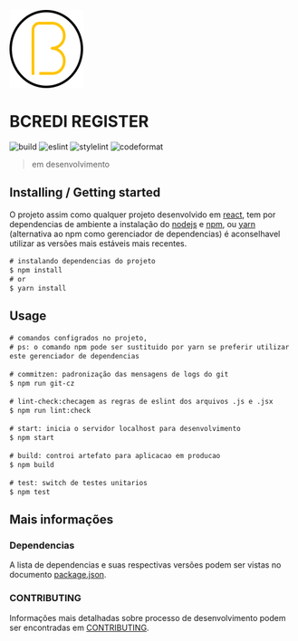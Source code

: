 ![icon](./img/b.png)

# BCREDI REGISTER
![build](https://img.shields.io/circleci/build/github/jhserodio/bcredi-register/master)
![eslint](https://img.shields.io/badge/eslint-checked-%23482FBD)
![stylelint](https://img.shields.io/badge/stylelint-checked-%23263238)
![codeformat](https://img.shields.io/badge/code%20format-prettier-%231A2B34)

> em desenvolvimento

## Installing / Getting started
O projeto assim como qualquer projeto desenvolvido em [react](https://reactjs.org/), tem por dependencias de ambiente a instalação do [nodejs](https://nodejs.org/en/) e [npm](https://www.npmjs.com/), ou [yarn](https://yarnpkg.com/pt-BR/) (alternativa ao npm como gerenciador de dependencias) é aconselhavel utilizar as versões mais estáveis mais recentes.

```shell
# instalando dependencias do projeto
$ npm install
# or
$ yarn install
```

## Usage
```shell
# comandos configrados no projeto,
# ps: o comando npm pode ser sustituido por yarn se preferir utilizar este gerenciador de dependencias

# commitzen: padronização das mensagens de logs do git
$ npm run git-cz

# lint-check:checagem as regras de eslint dos arquivos .js e .jsx
$ npm run lint:check

# start: inicia o servidor localhost para desenvolvimento
$ npm start

# build: controi artefato para aplicacao em producao
$ npm build

# test: switch de testes unitarios
$ npm test
```

## Mais informações

### Dependencias
A lista de dependencias e suas respectivas versões podem ser vistas no documento [package.json](./package.json).

### CONTRIBUTING
Informações mais detalhadas sobre processo de desenvolvimento podem ser encontradas em [CONTRIBUTING](./CONTRIBUTING.md).
